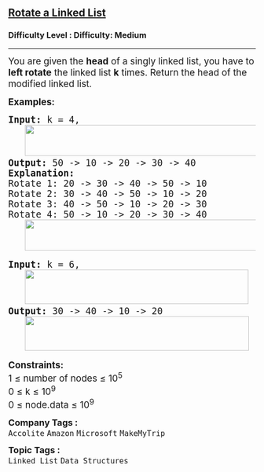<h2><a href="https://www.geeksforgeeks.org/problems/rotate-a-linked-list/1">Rotate a Linked List</a></h2><h3>Difficulty Level : Difficulty: Medium</h3><hr><div class="problems_problem_content__Xm_eO"><p><span style="font-size: 14pt;">You are given the <strong>head</strong> of a singly linked list, you have to <strong>left rotate</strong> the linked list&nbsp;<strong>k</strong> times. Return the head of the modified linked list.</span></p>
<p><span style="font-size: 14pt;"><strong>Examples:</strong></span></p>
<pre><span style="font-size: 14pt;"><strong>Input: </strong>k = 4,<br>   <img src="https://media.geeksforgeeks.org/img-practice/prod/addEditProblem/908077/Web/Other/blobid0_1756298605.webp" width="480" height="63"><br><strong>Output: </strong>50 -&gt; 10 -&gt; 20 -&gt; 30 -&gt; 40<strong>
Explanation:<br></strong>Rotate 1:<strong> </strong>20 -&gt; 30 -&gt; 40 -&gt; 50 -&gt; 10</span><br><span style="font-size: 14pt;">Rotate 2:<strong> </strong>30 -&gt; 40 -&gt; 50 -&gt; 10 -&gt; 20</span><br><span style="font-size: 14pt;">Rotate 3:<strong> </strong>40 -&gt; 50 -&gt; 10 -&gt; 20 -&gt; 30</span><br><span style="font-size: 14pt;">Rotate 4:<strong> </strong>50 -&gt; 10 -&gt; 20 -&gt; 30 -&gt; 40</span><br><span style="font-size: 14pt;">   <img src="https://media.geeksforgeeks.org/img-practice/prod/addEditProblem/908077/Web/Other/blobid1_1756298735.webp" width="480" height="63"></span></pre>
<pre><span style="font-size: 14pt;"><strong>Input: </strong>k = 6,<br>   <img src="https://media.geeksforgeeks.org/img-practice/prod/addEditProblem/908077/Web/Other/blobid2_1756298816.webp" width="455" height="70"><br><strong>Output: </strong>30 -&gt; 40 -&gt; 10 -&gt; 20 <br>   <img src="https://media.geeksforgeeks.org/img-practice/prod/addEditProblem/908077/Web/Other/blobid3_1756298833.webp" width="456" height="70"><br></span></pre>
<p><span style="font-size: 14pt;"><strong>Constraints:<br></strong></span><span style="font-size: 14pt;">1 ≤ number of nodes ≤ 10<sup>5<br></sup></span><span style="font-size: 14pt;">0 ≤ k ≤ 10<sup>9<br></sup></span><span style="font-size: 14pt;">0 ≤ node.data ≤ 10<sup>9</sup></span></p></div><p><span style=font-size:18px><strong>Company Tags : </strong><br><code>Accolite</code>&nbsp;<code>Amazon</code>&nbsp;<code>Microsoft</code>&nbsp;<code>MakeMyTrip</code>&nbsp;<br><p><span style=font-size:18px><strong>Topic Tags : </strong><br><code>Linked List</code>&nbsp;<code>Data Structures</code>&nbsp;